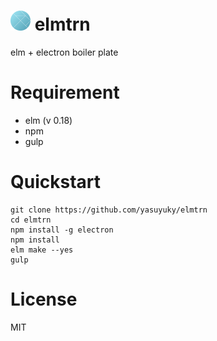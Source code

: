 # <img src="./icons/elmtrn.png" width="32" height="32" /> elmtrn

elm + electron boiler plate

# Requirement

- elm (v 0.18)
- npm
- gulp

# Quickstart

```
git clone https://github.com/yasuyuky/elmtrn
cd elmtrn
npm install -g electron
npm install
elm make --yes
gulp
```

# License

MIT
